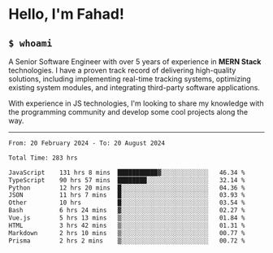 <h1>Hello, I'm Fahad!</h1>

<h2><code>$ whoami</code></h2>

A Senior Software Engineer with over 5 years of experience in **MERN Stack** technologies. I have a proven track record of delivering high-quality solutions, including implementing real-time tracking systems, optimizing existing system modules, and integrating third-party software applications.

With experience in JS technologies, I'm looking to share my knowledge with the programming community and develop some cool projects along the way.

---

<!--START_SECTION:waka-->

```txt
From: 20 February 2024 - To: 20 August 2024

Total Time: 283 hrs

JavaScript    131 hrs 8 mins  ███████████▓░░░░░░░░░░░░░   46.34 %
TypeScript    90 hrs 57 mins  ████████░░░░░░░░░░░░░░░░░   32.14 %
Python        12 hrs 20 mins  █░░░░░░░░░░░░░░░░░░░░░░░░   04.36 %
JSON          11 hrs 7 mins   █░░░░░░░░░░░░░░░░░░░░░░░░   03.93 %
Other         10 hrs          █░░░░░░░░░░░░░░░░░░░░░░░░   03.54 %
Bash          6 hrs 24 mins   ▓░░░░░░░░░░░░░░░░░░░░░░░░   02.27 %
Vue.js        5 hrs 13 mins   ▒░░░░░░░░░░░░░░░░░░░░░░░░   01.84 %
HTML          3 hrs 42 mins   ▒░░░░░░░░░░░░░░░░░░░░░░░░   01.31 %
Markdown      2 hrs 10 mins   ▒░░░░░░░░░░░░░░░░░░░░░░░░   00.77 %
Prisma        2 hrs 2 mins    ▒░░░░░░░░░░░░░░░░░░░░░░░░   00.72 %
```

<!--END_SECTION:waka-->

<!--
**heyFahad/heyFahad** is a ✨ _special_ ✨ repository because its `README.md` (this file) appears on your GitHub profile.

Here are some ideas to get you started:

- 🔭 I’m currently working on ...
- 🌱 I’m currently learning ...
- 👯 I’m looking to collaborate on ...
- 🤔 I’m looking for help with ...
- 💬 Ask me about ...
- 📫 How to reach me: ...
- 😄 Pronouns: ...
- ⚡ Fun fact: ...
-->

